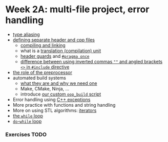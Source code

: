 # Week 2A: multi-file project, error handling

- [type aliasing](https://en.cppreference.com/w/cpp/language/type_alias)
- [defining separate header and cpp files](https://www.codeproject.com/Articles/5341253/C-Cplusplus-Headers-and-Source-Files-How-Do-They-W)
  - [compiling and linking](https://www.learncpp.com/cpp-tutorial/introduction-to-the-compiler-linker-and-libraries/)
  - what is a [translation (compilation) unit](https://en.wikipedia.org/wiki/Translation_unit_(programming))
  - [header guards](https://www.geeksforgeeks.org/header-guard-in-c/) and [`#pragma once`](https://includeguardian.io/article/pragma-once-vs-ifndef)
  - [difference between using inverted commas `""` and angled brackets `<>` in `#include` directive](https://www.geeksforgeeks.org/difference-between-include-and-include-in-c-c-with-examples/)
- [the role of the preprocessor](https://www.geeksforgeeks.org/cpp-preprocessors-and-directives/)
- automated build systems 
  - [what they are and why we need one](https://blog.feabhas.com/2021/06/why-we-need-build-systems/)
  - Make, CMake, Ninja, ...
  - introduce [our custom `oop_build` script](https://github.com/jdtournier/simple_build)
- Error handling using [C++ exceptions](https://learn.microsoft.com/en-us/cpp/cpp/errors-and-exception-handling-modern-cpp)
- More practice with functions and string handling
- More on using STL algorithms: [iterators](https://learn.microsoft.com/en-us/cpp/cpp/errors-and-exception-handling-modern-cpp)
- [the `while` loop](https://www.geeksforgeeks.org/cpp-while-loop/)
- [`do`-`while` loop](https://www.geeksforgeeks.org/cpp-do-while-loop/)

### Exercises **TODO**

